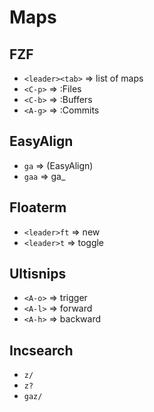 # Maps

## FZF
- `<leader><tab>` => list of maps
- `<C-p>` => :Files
- `<C-b>` => :Buffers
- `<A-g>` => :Commits

## EasyAlign
- `ga` => <Plug>(EasyAlign)
- `gaa` => ga_

## Floaterm
- `<leader>ft` => new
- `<leader>t` => toggle

## Ultisnips
- `<A-o>` => trigger
- `<A-l>` => forward
- `<A-h>` => backward

## Incsearch
- `z/`
- `z?`
- `gaz/`
